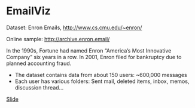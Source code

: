 # EmailViz

Dataset: Enron Emails, http://www.cs.cmu.edu/~enron/

Online sample: http://archive.enron.email/

In the 1990s, Fortune had named Enron “America’s Most Innovative Company” six years in a row. In 2001, Enron filed for bankruptcy due to planned accounting fraud.

- The dataset contains data from about 150 users: ~600,000 messages
- Each user has various folders: Sent mail, deleted items, inbox, memos, discussion thread...

[Slide](https://docs.google.com/presentation/d/e/2PACX-1vQSvdqTLvD2gbTtIPr_Snq4W4ajktb1cyBfF1GLKZVbffLkJ5tj5aCt0UTPGmgu1Z7GpPinWJQeFBOj/pub?start=false&loop=false&delayms=3000&slide=id.p)
